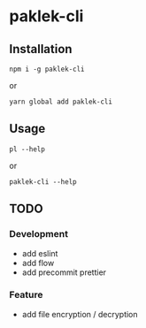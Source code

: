 # paklek-cli
## Installation
```
npm i -g paklek-cli
```
or
```
yarn global add paklek-cli
```

## Usage
```
pl --help
```
or
```
paklek-cli --help
```

## TODO
### Development
- add eslint
- add flow
- add precommit prettier
### Feature
- add file encryption / decryption
